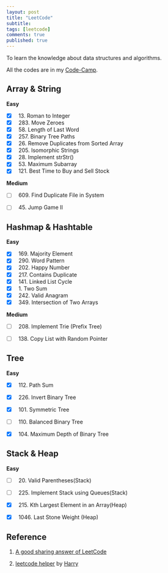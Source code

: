 ```yaml
---
layout: post
title: "LeetCode"
subtitle: 
tags: [leetcode]
comments: true
published: true
---
```


To learn the knowledge about data structures and algorithms. 
<!-- We start with a study group, called 利特扣.  -->
All the codes are in my [Code-Camp](https://github.com/oicjacky/Code-Camp).

## Array & String
**Easy**
- [x] &nbsp; 13. Roman to Integer
- [x] &nbsp; 283. Move Zeroes
- [x] &nbsp; 58. Length of Last Word
- [x] &nbsp; 257. Binary Tree Paths
- [x] &nbsp; 26. Remove Duplicates from Sorted Array
- [x] &nbsp; 205. Isomorphic Strings
- [x] &nbsp; 28. Implement strStr()
- [x] &nbsp; 53. Maximum Subarray
- [x] &nbsp; 121. Best Time to Buy and Sell Stock

**Medium**
- [ ] &nbsp; 609. Find Duplicate File in System
- [ ] &nbsp; 45. Jump Game II


## Hashmap & Hashtable
**Easy**
- [x] &nbsp; 169. Majority Element
- [x] &nbsp; 290. Word Pattern
- [x] &nbsp; 202. Happy Number
- [x] &nbsp; 217. Contains Duplicate
- [x] &nbsp; 141. Linked List Cycle
- [x] &nbsp; 1. Two Sum
- [x] &nbsp; 242. Valid Anagram
- [x] &nbsp; 349. Intersection of Two Arrays

**Medium**
- [ ] &nbsp; 208. Implement Trie (Prefix Tree)
- [ ] &nbsp; 138. Copy List with Random Pointer


## Tree
**Easy**
- [x] &nbsp; 112. Path Sum
- [x] &nbsp; 226. Invert Binary Tree
- [x] &nbsp; 101. Symmetric Tree
- [ ] &nbsp; 110. Balanced Binary Tree
- [x] &nbsp; 104. Maximum Depth of Binary Tree


## Stack & Heap
**Easy**
- [ ] &nbsp; 20. Valid Parentheses(Stack)
- [ ] &nbsp; 225. Implement Stack using Queues(Stack)
- [x] &nbsp; 215. Kth Largest Element in an Array(Heap)
- [x] &nbsp; 1046. Last Stone Weight (Heap)


## Reference

1. [A good sharing answer of LeetCode](https://www.notion.so/A-good-sharing-answer-of-LeetCode-f17a8a4cbc714538847f12615f55b41b)

2. [leetcode helper](https://github.com/harry83017622/leetcodeHelper) by [Harry](https://github.com/harry83017622)
